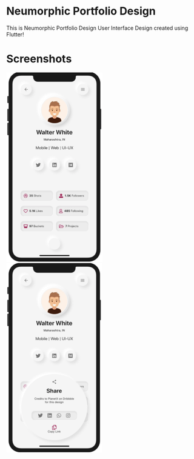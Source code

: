 # Neumorphic Portfolio Design

This is Neumorphic Portfolio Design User Interface Design created using Flutter!

# Screenshots

<img src="/Screenshot 2020-04-15 at 6.57.41 PM.png" height="500em" /><img src="/Screenshot 2020-04-15 at 6.58.53 PM.png" height="500em" />          
